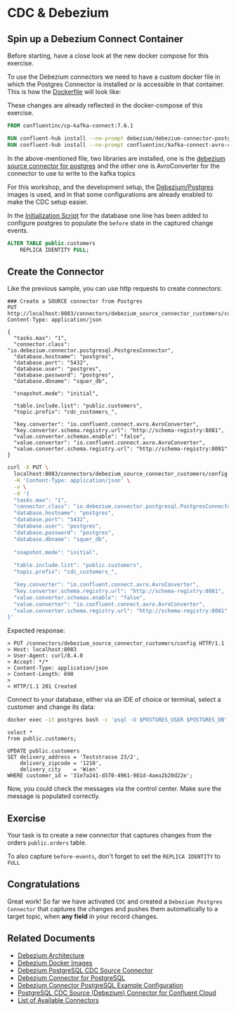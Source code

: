 # CDC & Debezium

## Spin up a Debezium Connect Container

Before starting, have a close look at the new docker compose for this exercise.

To use the Debezium connectors we need to have a custom docker file in which
the Postgres Connector is installed or is accessible in that container. This is how
the [Dockerfile](./connect/Dockerfile) will look like:

These changes are already reflected in the docker-compose of this exercise.

```dockerfile
FROM confluentinc/cp-kafka-connect:7.6.1

RUN confluent-hub install --no-prompt debezium/debezium-connector-postgresql:2.5.3
RUN confluent-hub install --no-prompt confluentinc/kafka-connect-avro-converter:latest

```

In the above-mentioned file, two libraries are installed, one is
the [debezium source connector for postgres](https://debezium.io/documentation/reference/stable/connectors/postgresql.html)
and the other one is AvroConverter for the connector to use to write to the kafka topics

For this workshop, and the development setup, the [Debezium/Postgres](https://hub.docker.com/r/debezium/postgres) images
is used, and in that some configurations are already enabled to make the CDC setup easier.

In the [Initialization Script](./scripts/database/initialize-database.sql) for the database one line has been added to
configure postgres to populate the `before` state in the captured change events.

```sql
ALTER TABLE public.customers
    REPLICA IDENTITY FULL;
```

## Create the Connector

Like the previous sample, you can use http requests to create connectors:

```http request
### Create a SOURCE connector from Postgres
PUT http://localhost:8083/connectors/debezium_source_connector_customers/config
Content-Type: application/json

{
  "tasks.max": "1",
  "connector.class": "io.debezium.connector.postgresql.PostgresConnector",
  "database.hostname": "postgres",
  "database.port": "5432",
  "database.user": "postgres",
  "database.password": "postgres",
  "database.dbname": "squer_db",
  
  "snapshot.mode": "initial",
  
  "table.include.list": "public.customers", 
  "topic.prefix": "cdc_customers_",

  "key.converter": "io.confluent.connect.avro.AvroConverter",
  "key.converter.schema.registry.url": "http://schema-registry:8081",
  "value.converter.schemas.enable": "false",
  "value.converter": "io.confluent.connect.avro.AvroConverter",
  "value.converter.schema.registry.url": "http://schema-registry:8081"  
}
```

```bash
curl -X PUT \
  localhost:8083/connectors/debezium_source_connector_customers/config \
  -H 'Content-Type: application/json' \
  -v \
  -d '{
  "tasks.max": "1",
  "connector.class": "io.debezium.connector.postgresql.PostgresConnector",
  "database.hostname": "postgres",
  "database.port": "5432",
  "database.user": "postgres",
  "database.password": "postgres",
  "database.dbname": "squer_db",
  
  "snapshot.mode": "initial",
  
  "table.include.list": "public.customers", 
  "topic.prefix": "cdc_customers_",

  "key.converter": "io.confluent.connect.avro.AvroConverter",
  "key.converter.schema.registry.url": "http://schema-registry:8081",
  "value.converter.schemas.enable": "false",
  "value.converter": "io.confluent.connect.avro.AvroConverter",
  "value.converter.schema.registry.url": "http://schema-registry:8081"  
}'
```

Expected response:

```
> PUT /connectors/debezium_source_connector_customers/config HTTP/1.1
> Host: localhost:8083
> User-Agent: curl/8.4.0
> Accept: */*
> Content-Type: application/json
> Content-Length: 690
> 
< HTTP/1.1 201 Created
```

Connect to your database, either via an IDE of choice or terminal, select a customer and change its data:

```bash
docker exec -it postgres bash -c 'psql -U $POSTGRES_USER $POSTGRES_DB'
```

```postgresql
select *
from public.customers;
```

```postgresql
UPDATE public.customers
SET delivery_address = 'Teststrasse 23/2',
    delivery_zipcode = '1210',
    delivery_city    = 'Wien'
WHERE customer_id = '31e7a241-d570-4961-981d-4aea2b20d22e';
```

Now, you could check the messages via the control center. Make sure the message is populated correctly.

## Exercise

Your task is to create a new connector that captures changes from the orders `public.orders` table.

To also capture `before-events`, don't forget to set the `REPLICA IDENTITY` to `FULL`

## Congratulations

Great work! So far we have activated `CDC` and created a `Debezium Postgres Connector` that captures the changes
and pushes them automatically to a target topic, when **any field** in your record changes.

## Related Documents

* [Debezium Architecture](https://debezium.io/documentation/reference/stable/architecture.html)
* [Debezium Docker Images](https://hub.docker.com/search?q=debezium%2F)
* [Debezium PostgreSQL CDC Source Connector](https://www.confluent.io/hub/debezium/debezium-connector-postgresql)
* [Debezium Connector for PostgreSQL](https://debezium.io/documentation/reference/stable/connectors/postgresql.html)
* [Debezium Connector PostgreSQL Example Configuration](https://debezium.io/documentation/reference/stable/connectors/postgresql.html#postgresql-example-configuration)
* [PostgreSQL CDC Source (Debezium) Connector for Confluent Cloud](https://docs.confluent.io/cloud/current/connectors/cc-postgresql-cdc-source-v2-debezium/cc-postgresql-cdc-source-v2-debezium.html)
* [List of Available Connectors](https://docs.confluent.io/cloud/current/connectors/index.html)
